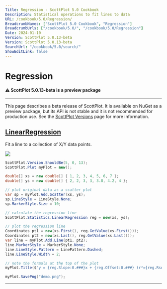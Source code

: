 ```yaml
---
Title: Regression - ScottPlot 5.0 Cookbook
Description: Statistical operations to fit lines to data
URL: /cookbook/5.0/Regression/
BreadcrumbNames: ["ScottPlot 5.0 Cookbook", "Regression"]
BreadcrumbUrls: ["/cookbook/5.0/", "/cookbook/5.0/Regression"]
Date: 2024-01-10
Version: ScottPlot 5.0.13-beta
Version: ScottPlot 5.0.13-beta
SearchUrl: "/cookbook/5.0/search/"
ShowEditLink: false
---
```


# Regression



<div class='alert alert-warning' role='alert'><h4 class='alert-heading py-0 my-0'>⚠️ ScottPlot 5.0.13-beta is a preview package</h4><hr /><p class='mb-0'><span class='fw-semibold'>This page describes a beta release of ScottPlot.</span> It is available on NuGet as a preview package, but its API is not stable and it is not recommended for production use. See the <a href='https://scottplot.net/versions/'>ScottPlot Versions</a> page for more information. </p></div>



<h2><a href='/cookbook/5.0/Regression/Linear'>LinearRegression</a></h2>

Fit a line to a collection of X/Y data points.

[![](/cookbook/5.0/images/Linear.png)](/cookbook/5.0/images/Linear.png)

```cs
ScottPlot.Version.ShouldBe(5, 0, 13);
ScottPlot.Plot myPlot = new();

double[] xs = new double[] { 1, 2, 3, 4, 5, 6, 7 };
double[] ys = new double[] { 2, 2, 3, 3, 3.8, 4.2, 4 };

// plot original data as a scatter plot
var sp = myPlot.Add.Scatter(xs, ys);
sp.LineStyle = LineStyle.None;
sp.MarkerStyle.Size = 10;

// calculate the regression line
ScottPlot.Statistics.LinearRegression reg = new(xs, ys);

// plot the regression line
Coordinates pt1 = new(xs.First(), reg.GetValue(xs.First()));
Coordinates pt2 = new(xs.Last(), reg.GetValue(xs.Last()));
var line = myPlot.Add.Line(pt1, pt2);
line.MarkerStyle = MarkerStyle.None;
line.LineStyle.Pattern = LinePattern.Dashed;
line.LineStyle.Width = 2;

// note the formula at the top of the plot
myPlot.Title($"y = {reg.Slope:0.###}x + {reg.Offset:0.###} (r²={reg.Rsquared:0.###})");

myPlot.SavePng("demo.png");

```

<hr class='my-5 invisible'>

